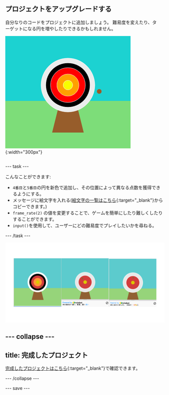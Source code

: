 ## プロジェクトをアップグレードする

<div style="display: flex; flex-wrap: wrap">
<div style="flex-basis: 200px; flex-grow: 1; margin-right: 15px;">
自分なりのコードをプロジェクトに追加しましょう。 難易度を変えたり、ターゲットになる円を増やしたりできるかもしれません。
</div>
<div>

![5つの円が描かれたターゲットが表示された出力エリア。](images/five_circles.png){:width="300px"}

</div>
</div>

--- task ---

こんなことができます:

+ `4番目`と`5番目`の円を新色で追加し、その位置によって異なる点数を獲得できるようにする。
+ メッセージに絵文字を入れる([絵文字の一覧はこちら](https://unicode.org/emoji/charts/full-emoji-list.html){:target="_blank"}からコピーできます。)
+ `frame_rate(2)` の値を変更することで、ゲームを簡単にしたり難しくしたりすることができます。
+ `input()`を使用して、ユーザーにどの難易度でプレイしたいかを尋ねる。

--- /task ---

![丸が5つあるもの、難易度入力があるもの、メッセージに絵文字があるものなど、企画アイデアをアップグレード。](images/upgrade-ideas.png)

--- collapse ---
---
title: 完成したプロジェクト
---

[完成したプロジェクトはこちら](https://trinket.io/python/f686c82d8a){:target="_blank"}で確認できます。

--- /collapse ---

--- save ---
